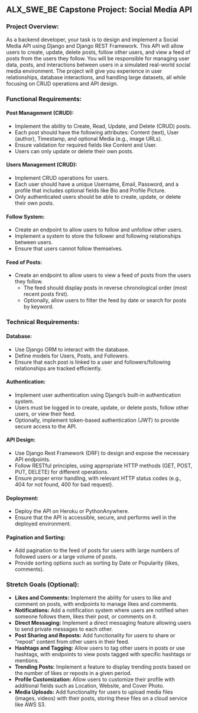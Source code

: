 ## ALX_SWE_BE Capstone Project: Social Media API

### Project Overview:

As a backend developer, your task is to design and implement a Social Media API using Django and Django REST Framework. This API will allow users to create, update, delete posts, follow other users, and view a feed of posts from the users they follow. You will be responsible for managing user data, posts, and interactions between users in a simulated real-world social media environment. The project will give you experience in user relationships, database interactions, and handling large datasets, all while focusing on CRUD operations and API design.

### Functional Requirements:

#### Post Management (CRUD):
- Implement the ability to Create, Read, Update, and Delete (CRUD) posts.
- Each post should have the following attributes: Content (text), User (author), Timestamp, and optional Media (e.g., image URLs).
- Ensure validation for required fields like Content and User.
- Users can only update or delete their own posts.

#### Users Management (CRUD):
- Implement CRUD operations for users.
- Each user should have a unique Username, Email, Password, and a profile that includes optional fields like Bio and Profile Picture.
- Only authenticated users should be able to create, update, or delete their own posts.

#### Follow System:
- Create an endpoint to allow users to follow and unfollow other users.
- Implement a system to store the follower and following relationships between users.
- Ensure that users cannot follow themselves.

#### Feed of Posts:
- Create an endpoint to allow users to view a feed of posts from the users they follow.
  - The feed should display posts in reverse chronological order (most recent posts first).
  - Optionally, allow users to filter the feed by date or search for posts by keyword.

### Technical Requirements:

#### Database:
- Use Django ORM to interact with the database.
- Define models for Users, Posts, and Followers.
- Ensure that each post is linked to a user and followers/following relationships are tracked efficiently.

#### Authentication:
- Implement user authentication using Django’s built-in authentication system.
- Users must be logged in to create, update, or delete posts, follow other users, or view their feed.
- Optionally, implement token-based authentication (JWT) to provide secure access to the API.

#### API Design:
- Use Django Rest Framework (DRF) to design and expose the necessary API endpoints.
- Follow RESTful principles, using appropriate HTTP methods (GET, POST, PUT, DELETE) for different operations.
- Ensure proper error handling, with relevant HTTP status codes (e.g., 404 for not found, 400 for bad request).

#### Deployment:
- Deploy the API on Heroku or PythonAnywhere.
- Ensure that the API is accessible, secure, and performs well in the deployed environment.

#### Pagination and Sorting:
- Add pagination to the feed of posts for users with large numbers of followed users or a large volume of posts.
- Provide sorting options such as sorting by Date or Popularity (likes, comments).

### Stretch Goals (Optional):

- **Likes and Comments:** Implement the ability for users to like and comment on posts, with endpoints to manage likes and comments.
- **Notifications:** Add a notification system where users are notified when someone follows them, likes their post, or comments on it.
- **Direct Messaging:** Implement a direct messaging feature allowing users to send private messages to each other.
- **Post Sharing and Reposts:** Add functionality for users to share or “repost” content from other users in their feed.
- **Hashtags and Tagging:** Allow users to tag other users in posts or use hashtags, with endpoints to view posts tagged with specific hashtags or mentions.
- **Trending Posts:** Implement a feature to display trending posts based on the number of likes or reposts in a given period.
- **Profile Customization:** Allow users to customize their profile with additional fields such as Location, Website, and Cover Photo.
- **Media Uploads:** Add functionality for users to upload media files (images, videos) with their posts, storing these files on a cloud service like AWS S3.

